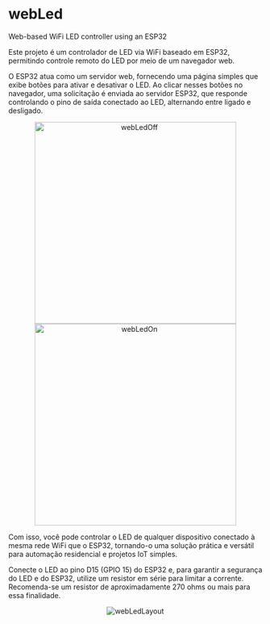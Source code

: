 # webLed
Web-based WiFi LED controller using an ESP32

Este projeto é um controlador de LED via WiFi baseado em ESP32, permitindo controle remoto do LED por meio de um navegador web.

O ESP32 atua como um servidor web, fornecendo uma página simples que exibe botões para ativar e desativar o LED. Ao clicar nesses botões no navegador, uma solicitação é enviada ao servidor ESP32, que responde controlando o pino de saída conectado ao LED, alternando entre ligado e desligado. 

<p align="center">
  <img src= https://github.com/andresima0/webLed/assets/111400782/02bc1437-65c0-4ca5-91a5-933ad1611ac6)" alt="webLedOff") width = "400">
  <img src= https://github.com/andresima0/webLed/assets/111400782/2d1c2fc8-a525-4576-96ee-614e633456c6" alt="webLedOn") width = "400">
</p>

Com isso, você pode controlar o LED de qualquer dispositivo conectado à mesma rede WiFi que o ESP32, tornando-o uma solução prática e versátil para automação residencial e projetos IoT simples.

Conecte o LED ao pino D15 (GPIO 15) do ESP32 e, para garantir a segurança do LED e do ESP32, utilize um resistor em série para limitar a corrente. Recomenda-se um resistor de aproximadamente 270 ohms ou mais para essa finalidade.

<p align="center">
  <img src= https://github.com/andresima0/webLed/assets/111400782/c0778b77-f466-437e-8668-90b39fbf81a1" alt="webLedLayout")>
</p>


